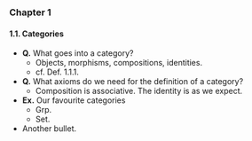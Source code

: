 
### Chapter 1

#### 1.1. Categories
- **Q.** What goes into a category? <!---->
    - Objects, morphisms, compositions, identities.
    - cf. Def. 1.1.1.
- **Q.** What axioms do we need for the definition of a category? <!---->
    - Composition is associative. The identity is as we expect.
- **Ex.** Our favourite categories <!---->
    - $\mathsf{Grp}$.
    - $\mathsf{Set}$.
- Another bullet.
